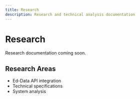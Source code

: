 ```yaml
---
title: Research
description: Research and technical analysis documentation
---
```


# Research

Research documentation coming soon.

## Research Areas

- Ed-Data API integration
- Technical specifications
- System analysis
